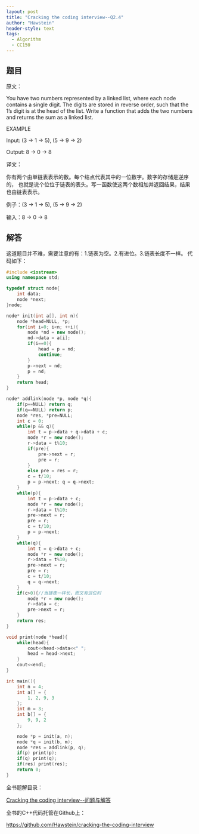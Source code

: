 ```yaml
---
layout: post
title: "Cracking the coding interview--Q2.4"
author: "Hawstein"
header-style: text
tags:
  - Algorithm
  - CC150
---
```


## 题目

原文：

You have two numbers represented by a linked list, where each node 
contains a single digit. The digits are stored in reverse order, 
such that the 1’s digit is at the head of the list. Write a function
that adds the two numbers and returns the sum as a linked list.

EXAMPLE

Input: (3 -> 1 -> 5), (5 -> 9 -> 2)

Output: 8 -> 0 -> 8

译文：

你有两个由单链表表示的数。每个结点代表其中的一位数字。数字的存储是逆序的，
也就是说个位位于链表的表头。写一函数使这两个数相加并返回结果，结果也由链表表示。

例子：(3 -> 1 -> 5), (5 -> 9 -> 2)

输入：8 -> 0 -> 8

## 	解答

这道题目并不难，需要注意的有：1.链表为空。2.有进位。3.链表长度不一样。
代码如下：

```cpp
#include <iostream>
using namespace std;

typedef struct node{
	int data;
	node *next;
}node;

node* init(int a[], int n){
	node *head=NULL, *p;
	for(int i=0; i<n; ++i){
		node *nd = new node();
		nd->data = a[i];
		if(i==0){
			head = p = nd;
			continue;
		}
		p->next = nd;
		p = nd;
	}
	return head;
}

node* addlink(node *p, node *q){
	if(p==NULL) return q;
	if(q==NULL) return p;
	node *res, *pre=NULL;
	int c = 0;
	while(p && q){
		int t = p->data + q->data + c;
		node *r = new node();
		r->data = t%10;
		if(pre){
			pre->next = r;
			pre = r;
		}
		else pre = res = r;
		c = t/10;
		p = p->next; q = q->next;
	}
	while(p){
		int t = p->data + c;
		node *r = new node();
		r->data = t%10;
		pre->next = r;
		pre = r;
		c = t/10;
		p = p->next;
	}
	while(q){
		int t = q->data + c;
		node *r = new node();
		r->data = t%10;
		pre->next = r;
		pre = r;
		c = t/10;
		q = q->next;
	}
	if(c>0){//当链表一样长，而又有进位时
		node *r = new node();
		r->data = c;
		pre->next = r;
	}
	return res;
}

void print(node *head){
	while(head){
		cout<<head->data<<" ";
		head = head->next;
	}
	cout<<endl;
}

int main(){
	int n = 4;
	int a[] = {
		1, 2, 9, 3
	};
	int m = 3;
	int b[] = {
		9, 9, 2
	};

	node *p = init(a, n);
	node *q = init(b, m);
	node *res = addlink(p, q);
	if(p) print(p);
	if(q) print(q);
	if(res) print(res);
	return 0;
}
```


全书题解目录：

[Cracking the coding interview--问题与解答](/2013/03/14/ctci-solutions-contents/)

全书的C++代码托管在Github上：

<https://github.com/Hawstein/cracking-the-coding-interview>

